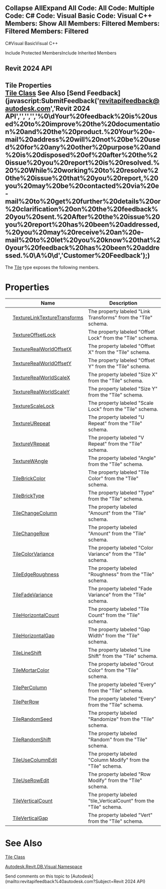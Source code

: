 ﻿

Collapse AllExpand All Code: All Code: Multiple Code: C# Code: Visual Basic Code: Visual C++  Members: Show All Members: Filtered Members: Filtered Members: Filtered   
---  
  
C#Visual BasicVisual C++

Include Protected MembersInclude Inherited Members

Revit 2024 API  
---  
Tile Properties  
[Tile Class](2871b849-9a05-b097-d27d-b998e8254311.md) See Also [Send Feedback](javascript:SubmitFeedback\('revitapifeedback@autodesk.com','Revit 2024 API','','','','%0\\dYour%20feedback%20is%20used%20to%20improve%20the%20documentation%20and%20the%20product.%20Your%20e-mail%20address%20will%20not%20be%20used%20for%20any%20other%20purpose%20and%20is%20disposed%20of%20after%20the%20issue%20you%20report%20is%20resolved.%20%20While%20working%20to%20resolve%20the%20issue%20that%20you%20report,%20you%20may%20be%20contacted%20via%20e-mail%20to%20get%20further%20details%20or%20clarification%20on%20the%20feedback%20you%20sent.%20After%20the%20issue%20you%20report%20has%20been%20addressed,%20you%20may%20receive%20an%20e-mail%20to%20let%20you%20know%20that%20your%20feedback%20has%20been%20addressed.%0\\A%0\\d','Customer%20Feedback'\);)  
---  
  
The [Tile](2871b849-9a05-b097-d27d-b998e8254311.md) type exposes the following members.

# Properties

|  | Name | Description |
| --- | --- | --- |
|  | [TextureLinkTextureTransforms](d0598b16-b15d-efb6-0565-473265aef655.md) | The property labeled "Link Transforms" from the "Tile" schema. |
|  | [TextureOffsetLock](914b4666-6c95-5ca7-ca05-f7a834e516ca.md) | The property labeled "Offset Lock" from the "Tile" schema. |
|  | [TextureRealWorldOffsetX](4ccf926e-2426-3c5a-af51-f1690f4878f8.md) | The property labeled "Offset X" from the "Tile" schema. |
|  | [TextureRealWorldOffsetY](c904ec08-bfd7-7135-3699-0a9fc1051364.md) | The property labeled "Offset Y" from the "Tile" schema. |
|  | [TextureRealWorldScaleX](2dd17914-c939-f7aa-1bea-c3cb62d15076.md) | The property labeled "Size X" from the "Tile" schema. |
|  | [TextureRealWorldScaleY](3c0c6506-90d2-3047-6716-07039388ae9f.md) | The property labeled "Size Y" from the "Tile" schema. |
|  | [TextureScaleLock](c1df6985-e0c1-4af9-9529-6753ab4393b4.md) | The property labeled "Scale Lock" from the "Tile" schema. |
|  | [TextureURepeat](10ecdb1e-bb0d-3be0-581c-be39ab4010a1.md) | The property labeled "U Repeat" from the "Tile" schema. |
|  | [TextureVRepeat](5a74bb7c-bc69-12f7-a9fc-4cb54d42a452.md) | The property labeled "V Repeat" from the "Tile" schema. |
|  | [TextureWAngle](8a710a00-fae4-ee68-fd45-68798a361ac5.md) | The property labeled "Angle" from the "Tile" schema. |
|  | [TileBrickColor](1676008f-ab31-ca7c-3a51-9cce2bc889c6.md) | The property labeled "Tile Color" from the "Tile" schema. |
|  | [TileBrickType](693d6c07-0653-663d-072a-df82465daadb.md) | The property labeled "Type" from the "Tile" schema. |
|  | [TileChangeColumn](05c2b6b0-2112-4be4-998d-36bc77c1923a.md) | The property labeled "Amount" from the "Tile" schema. |
|  | [TileChangeRow](6c9ba994-7c5a-abdc-1590-a0111bbde9f7.md) | The property labeled "Amount" from the "Tile" schema. |
|  | [TileColorVariance](3e645b47-8201-373f-60e8-25ada959629a.md) | The property labeled "Color Variance" from the "Tile" schema. |
|  | [TileEdgeRoughness](e283e22d-acb0-3a75-b404-7888a17c54f8.md) | The property labeled "Roughness" from the "Tile" schema. |
|  | [TileFadeVariance](7f9247e1-d9bb-cb21-05e7-82bce839a489.md) | The property labeled "Fade Variance" from the "Tile" schema. |
|  | [TileHorizontalCount](04ecc760-007c-7598-94b6-29d3c6d9ae3d.md) | The property labeled "Tile Count" from the "Tile" schema. |
|  | [TileHorizontalGap](dc156fa4-30f2-8f7b-bf3b-aa1091b77f68.md) | The property labeled "Gap Width" from the "Tile" schema. |
|  | [TileLineShift](3b423e14-35bb-db8b-fd20-c22b239bdb38.md) | The property labeled "Line Shift" from the "Tile" schema. |
|  | [TileMortarColor](09ef7ec5-5d26-3848-7f47-b48d3badeaa0.md) | The property labeled "Grout Color" from the "Tile" schema. |
|  | [TilePerColumn](ff803f5c-3458-451e-d0b6-0819e6b6da09.md) | The property labeled "Every" from the "Tile" schema. |
|  | [TilePerRow](df9bdd3c-e41f-d251-07a3-2a58e61c768d.md) | The property labeled "Every" from the "Tile" schema. |
|  | [TileRandomSeed](95cf3f80-28b7-d36d-b2a1-7a73ebbf29d9.md) | The property labeled "Randomize" from the "Tile" schema. |
|  | [TileRandomShift](ce1d5b36-85fb-90ae-75fb-4da42bdb2438.md) | The property labeled "Random" from the "Tile" schema. |
|  | [TileUseColumnEdit](c4c7883b-8142-b07c-4852-60263ed2ba24.md) | The property labeled "Column Modify" from the "Tile" schema. |
|  | [TileUseRowEdit](92fbc775-72a1-9c57-6211-52035bdbaf7e.md) | The property labeled "Row Modify" from the "Tile" schema. |
|  | [TileVerticalCount](65c57f0d-9813-6b85-401d-01bf85f5b944.md) | The property labeled "tile_VerticalCount" from the "Tile" schema. |
|  | [TileVerticalGap](e88891ec-6dcb-cfbb-3aa0-28df254c90d8.md) | The property labeled "Vert" from the "Tile" schema. |
  
# See Also

[Tile Class](2871b849-9a05-b097-d27d-b998e8254311.md)

[Autodesk.Revit.DB.Visual Namespace](f5a10581-6ac2-be19-0e32-f87d05bc8b83.md)

Send comments on this topic to [Autodesk](mailto:revitapifeedback%40autodesk.com?Subject=Revit 2024 API)
